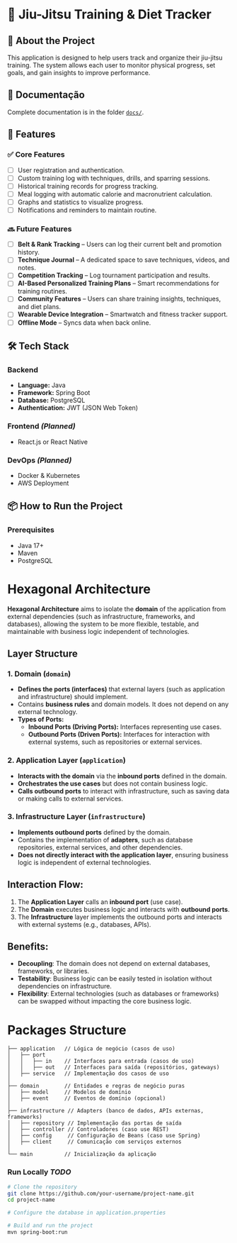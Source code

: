# 📌 Jiu-Jitsu Training & Diet Tracker

## 📖 About the Project
This application is designed to help users track and organize their jiu-jitsu training.
The system allows each user to monitor physical progress, set goals, and gain insights to improve performance.

## 📖 Documentação
Complete documentation is in the folder [`docs/`](docs/).

## 🚀 Features

### ✅ Core Features
- [ ] User registration and authentication.
- [ ] Custom training log with techniques, drills, and sparring sessions.
- [ ] Historical training records for progress tracking.
- [ ] Meal logging with automatic calorie and macronutrient calculation.
- [ ] Graphs and statistics to visualize progress.
- [ ] Notifications and reminders to maintain routine.

### 🔜 Future Features
- [ ] **Belt & Rank Tracking** – Users can log their current belt and promotion history.
- [ ] **Technique Journal** – A dedicated space to save techniques, videos, and notes.
- [ ] **Competition Tracking** – Log tournament participation and results.
- [ ] **AI-Based Personalized Training Plans** – Smart recommendations for training routines.
- [ ] **Community Features** – Users can share training insights, techniques, and diet plans.
- [ ] **Wearable Device Integration** – Smartwatch and fitness tracker support.
- [ ] **Offline Mode** – Syncs data when back online.

## 🛠️ Tech Stack

### **Backend**
- **Language:** Java
- **Framework:** Spring Boot
- **Database:** PostgreSQL
- **Authentication:** JWT (JSON Web Token)

### **Frontend** *(Planned)*
- React.js or React Native

### **DevOps** *(Planned)*
- Docker & Kubernetes
- AWS Deployment

## 📦 How to Run the Project

### **Prerequisites**
- Java 17+
- Maven
- PostgreSQL

# Hexagonal Architecture

**Hexagonal Architecture** aims to isolate the **domain** of the application from external dependencies (such as infrastructure, frameworks, and databases), allowing the system to be more flexible, testable, and maintainable with business logic independent of technologies.

## Layer Structure

### 1. **Domain (`domain`)**
- **Defines the ports (interfaces)** that external layers (such as application and infrastructure) should implement.
- Contains **business rules** and domain models. It does not depend on any external technology.
- **Types of Ports:**
    - **Inbound Ports (Driving Ports):** Interfaces representing use cases.
    - **Outbound Ports (Driven Ports):** Interfaces for interaction with external systems, such as repositories or external services.

### 2. **Application Layer (`application`)**
- **Interacts with the domain** via the **inbound ports** defined in the domain.
- **Orchestrates the use cases** but does not contain business logic.
- **Calls outbound ports** to interact with infrastructure, such as saving data or making calls to external services.

### 3. **Infrastructure Layer (`infrastructure`)**
- **Implements outbound ports** defined by the domain.
- Contains the implementation of **adapters**, such as database repositories, external services, and other dependencies.
- **Does not directly interact with the application layer**, ensuring business logic is independent of external technologies.

## Interaction Flow:
1. The **Application Layer** calls an **inbound port** (use case).
2. The **Domain** executes business logic and interacts with **outbound ports**.
3. The **Infrastructure** layer implements the outbound ports and interacts with external systems (e.g., databases, APIs).

## Benefits:
- **Decoupling**: The domain does not depend on external databases, frameworks, or libraries.
- **Testability**: Business logic can be easily tested in isolation without dependencies on infrastructure.
- **Flexibility**: External technologies (such as databases or frameworks) can be swapped without impacting the core business logic.

# Packages Structure
```
├── application   // Lógica de negócio (casos de uso)
│   ├── port
│   │   ├── in    // Interfaces para entrada (casos de uso)
│   │   ├── out   // Interfaces para saída (repositórios, gateways)
│   ├── service   // Implementação dos casos de uso
│
├── domain        // Entidades e regras de negócio puras
│   ├── model     // Modelos de domínio
│   ├── event     // Eventos de domínio (opcional)
│
├── infrastructure // Adapters (banco de dados, APIs externas, frameworks)
│   ├── repository // Implementação das portas de saída
│   ├── controller // Controladores (caso use REST)
│   ├── config     // Configuração de Beans (caso use Spring)
│   ├── client     // Comunicação com serviços externos
│
└── main          // Inicialização da aplicação
```

### **Run Locally** *TODO*
```bash
# Clone the repository
git clone https://github.com/your-username/project-name.git
cd project-name

# Configure the database in application.properties

# Build and run the project
mvn spring-boot:run
